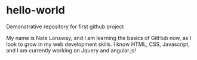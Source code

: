 # hello-world
Demonstrative repository for first github project

My name is Nate Lonsway, and I am learning the basics of GitHub now, as I look to grow in my web development skills.  I know HTML, CSS, Javascript, and I am currently working on Jquery and angular.js!


